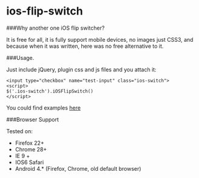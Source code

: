 ios-flip-switch
===============

###Why another one iOS flip switcher?

It is free for all, it is fully support mobile devices, no images just CSS3, and because when it was written, here was no free alternative to it.

###Usage.

Just include jQuery, plugin css and js files and you attach it:

```
<input type="checkbox" name="test-input" class="ios-switch">
<script>
$('.ios-switch').iOSFlipSwitch()
</script>
```

You could find examples [here](http://krasu.github.io/ios-flip-switch/)

###Browser Support

Tested on:

 - Firefox 22+
 - Chrome 28+
 - IE 9 +
 - IOS6 Safari
 - Android 4.* (Firefox, Chrome, old default browser)
